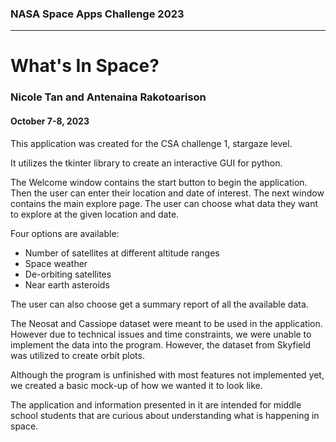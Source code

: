 ### NASA Space Apps Challenge 2023
---
# What's In Space?
### Nicole Tan and Antenaina Rakotoarison
#### October 7-8, 2023

This application was created for the CSA challenge 1, stargaze level. 


It utilizes the tkinter library to create an interactive GUI for python.


The Welcome window contains the start button to begin the application. Then the user can enter their location and date of interest. The next window contains the main explore page. The user can choose what data they want to explore at the given location and date. 


Four options are available: 

- Number of satellites at different altitude ranges
- Space weather
- De-orbiting satellites
- Near earth asteroids

The user can also choose get a summary report of all the available data. 

The Neosat and Cassiope dataset were meant to be used in the application. However due to technical issues and time constraints, we were unable to implement the data into the program. However, the dataset from Skyfield was utilized to create orbit plots. 

Although the program is unfinished with most features not implemented yet, we created a basic mock-up of how we wanted it to look like. 

The application and information presented in it are intended for middle school students that are curious about understanding what is happening in space. 

